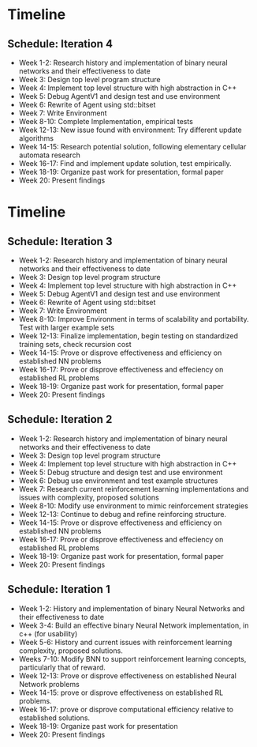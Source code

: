 # Timeline
## Schedule: Iteration 4

* Week 1-2: Research history and implementation of binary neural networks and their effectiveness to date
* Week 3: Design top level program structure
* Week 4: Implement top level structure with high abstraction in C++
* Week 5: Debug AgentV1 and design test and use environment
* Week 6: Rewrite of Agent using std::bitset
* Week 7: Write Environment 
* Week 8-10: Complete Implementation, empirical tests
* Week 12-13: New issue found with environment: Try different update algorithms
* Week 14-15: Research potential solution, following elementary cellular automata research
* Week 16-17: Find and implement update solution, test empirically. 
* Week 18-19: Organize past work for presentation, formal paper
* Week 20: Present findings

# Timeline
## Schedule: Iteration 3

* Week 1-2: Research history and implementation of binary neural networks and their effectiveness to date
* Week 3: Design top level program structure
* Week 4: Implement top level structure with high abstraction in C++
* Week 5: Debug AgentV1 and design test and use environment
* Week 6: Rewrite of Agent using std::bitset
* Week 7: Write Environment 
* Week 8-10: Improve Environment in terms of scalability and portability. Test with larger example sets 
* Week 12-13: Finalize implementation, begin testing on standardized training sets, check recursion cost  
* Week 14-15: Prove or disprove effectiveness and efficiency on established NN problems
* Week 16-17: Prove or disprove effectiveness and effeciency on established RL problems
* Week 18-19: Organize past work for presentation, formal paper
* Week 20: Present findings

## Schedule: Iteration 2

* Week 1-2: Research history and implementation of binary neural networks and their effectiveness to date
* Week 3: Design top level program structure
* Week 4: Implement top level structure with high abstraction in C++
* Week 5: Debug structure and design test and use environment
* Week 6: Debug use environment and test example structures
* Week 7: Research current reinforcement learning implementations and issues with complexity, proposed solutions
* Week 8-10: Modify use environment to mimic reinforcement strategies
* Week 12-13: Continue to debug and refine reinforcing structure. 
* Week 14-15: Prove or disprove effectiveness and efficiency on established NN problems
* Week 16-17: Prove or disprove effectiveness and effeciency on established RL problems
* Week 18-19: Organize past work for presentation, formal paper
* Week 20: Present findings

## Schedule: Iteration 1

* Week 1-2: History and implementation of binary Neural Networks and their effectiveness to date
* Week 3-4: Build an effective binary Neural Network implementation, in c++ (for usability)
* Week 5-6: History and current issues with reinforcement learning complexity, proposed solutions. 
* Weeks 7-10: Modify BNN to support reinforcement learning concepts, particularly that of reward. 
* Week 12-13: Prove or disprove effectiveness on established Neural Network problems
* Week 14-15: prove or disprove effectiveness on established RL problems. 
* Week 16-17: prove or disprove computational efficiency relative to established solutions. 
* Week 18-19: Organize past work for presentation
* Week 20: Present findings
